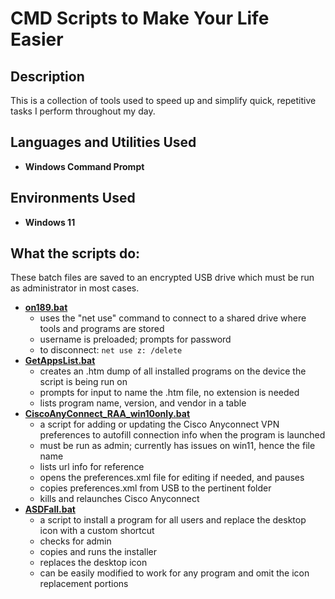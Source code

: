 <h1>CMD Scripts to Make Your Life Easier</h1>

<h2>Description</h2>
This is a collection of tools used to speed up and simplify quick, repetitive tasks I perform throughout my day.
<br />


<h2>Languages and Utilities Used</h2>

- <b>Windows Command Prompt</b>

<h2>Environments Used </h2>

- <b>Windows 11</b>

<h2>What the scripts do:</h2>

These batch files are saved to an encrypted USB drive which must be run as administrator in most cases.<br/>
- <b>[on189.bat](https://github.com/wormosteeze/cmd-scripts/blob/main/on189.bat)</b>
  - uses the "net use" command to connect to a shared drive where tools and programs are stored
  - username is preloaded; prompts for password
  - to disconnect: ```net use z: /delete```
- <b>[GetAppsList.bat](https://github.com/wormosteeze/cmd-scripts/blob/main/GetAppsList.bat)</b>
  - creates an .htm dump of all installed programs on the device the script is being run on
  - prompts for input to name the .htm file, no extension is needed
  - lists program name, version, and vendor in a table
- <b>[CiscoAnyConnect_RAA_win10only.bat](https://github.com/wormosteeze/cmd-scripts/blob/main/CiscoAnyConnect_RAA_win10only.bat)</b>
  - a script for adding or updating the Cisco Anyconnect VPN preferences to autofill connection info when the program is launched
  - must be run as admin; currently has issues on win11, hence the file name
  - lists url info for reference
  - opens the preferences.xml file for editing if needed, and pauses
  - copies preferences.xml from USB to the pertinent folder
  - kills and relaunches Cisco Anyconnect
- <b>[ASDFall.bat](https://github.com/wormosteeze/cmd-scripts/blob/main/ASDFall.bat)</b>
  - a script to install a program for all users and replace the desktop icon with a custom shortcut
  - checks for admin
  - copies and runs the installer
  - replaces the desktop icon
  - can be easily modified to work for any program and omit the icon replacement portions
